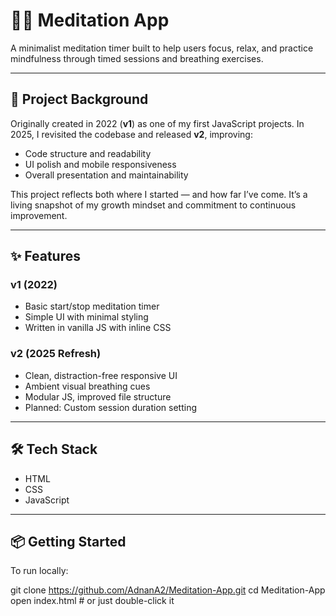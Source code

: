 # 🧘‍♂️ Meditation App

A minimalist meditation timer built to help users focus, relax, and practice mindfulness through timed sessions and breathing exercises.

---

## 📜 Project Background

Originally created in 2022 (**v1**) as one of my first JavaScript projects. In 2025, I revisited the codebase and released **v2**, improving:

- Code structure and readability
- UI polish and mobile responsiveness
- Overall presentation and maintainability

This project reflects both where I started — and how far I’ve come. It’s a living snapshot of my growth mindset and commitment to continuous improvement.

---

## ✨ Features

### v1 (2022)
- Basic start/stop meditation timer
- Simple UI with minimal styling
- Written in vanilla JS with inline CSS

### v2 (2025 Refresh)
- Clean, distraction-free responsive UI
- Ambient visual breathing cues
- Modular JS, improved file structure
- Planned: Custom session duration setting

---

## 🛠 Tech Stack

- HTML
- CSS
- JavaScript

---

## 📦 Getting Started

To run locally:

git clone https://github.com/AdnanA2/Meditation-App.git
cd Meditation-App
open index.html  # or just double-click it
